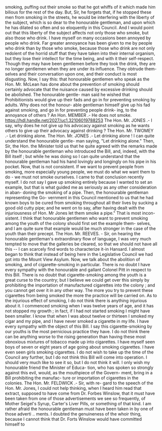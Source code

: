 smoking, puffing out their smoke so that he got whiffs of it which made him bilious for the rest of the day. But, Sir, he forgets that, if he stopped these men from smoking in the streets, he would be interfering with the liberty of the subject, which is so dear to the honourable gentleman, and upon which he has dilated so often and so eloquently in this Council. And I would point out that this liberty of the subject affects not only those who smoke, but also those who drink. I have myself on many occasions been annoyed by people who drink. Far greater annoyance has been given to me by people who drink than by those who smoke, because those who drink are not only redolent of the horrid stuff that they have taken into their internal organism, but they lose their intellect for the time being, and with it their self-respect. Though they may have been gentlemen before they took the drink, they are no longer gentlemen when they are under its influence. They obtrude them- selves and their conversation upon one, and their conduct is most disgusting. Now, I say this: that honourable gentlemen who speak as the Hon. Mr. McLean has done about the prevention of smoking should certainly advocate that the nuisance caused by excessive drinking should be abolished. The honourable gentle- man said he wished that Prohibitionists would give up their fads and go in for preventing smoking by adults. Why does not the honour- able gentleman himself give up his fad against smoking, and go in for preventing people drink- ing, to the annoyance of others ? An Hon. MEMBER .- He does not smoke. https://hdl.handle.net/2027/uc1.32106019788253 The Hon. Mr. JONES .- I say, why does he not give up his advocacy against smoking as he wants others to give up their advocacy against drinking ? The Hon. Mr. TWOMEY .- Let drinking alone. The Hon. Mr. JONES .- Let drinking alone ! I can quite understand the honourable gentle- man saying, "Let drinking alone." Then, Sir, the Hon. the Minister told us that he quite agreed with the remarks made by the honourable gentleman who introduced the Bill, and, indeed, with the Bill itself ; but while he was doing so I can quite understand that the honourable gentleman had his hand lovingly and longingly on his pipe in his pocket. Now, that is not consistent. If we want to prevent people from smoking, more especially young people, we must do what we want them to do - we must not smoke ourselves. I came to that conclusion recently myself. I do not say I gave up smoking entirely because I wanted to set an example, but that is what guided me as seriously as any other consideration in aban- doning the smoking of a pipe. Then, the honourable gentleman representing the Go- vernment in this Council mentioned to us that he had known boys to be cured from smoking throughout all their lives by sucking a good old cutty pipe; and he went on to say, after having dealt with the injuriousness of Hon. Mr Jones let them smoke a pipe." That is most incon- sistent. I think that honourable gentlemen who want to prevent smoking among the youth of the colony should first set the example them- selves, and I am quite sure that example would be much stronger in the case of the youth than their precept. The Hon. Mr. REEVES. - Sir, on hearing the honourable gentleman's extraordinary flow of language, I was very much tempted to move that the galleries be cleared, so that we should not have all this -- I can scarcely find words to characterize it-in Hansard. I almost began to think that instead of being here in the Legislative Council we had got into the Mount View Asylum. Now, we talk about the abolition of smoking, and of cigarette-smoking in particular. There is no doubt I have every sympathy with the honourable and gallant Colonel Pitt in respect to this Bill. There is no doubt that cigarette-smoking among the youth is a great curse to the country; but I believe we could get over this simply by prohibiting the importation of manufactured cigarettes into the colony ; and you cannot get over it in any other way. The more you try to prevent these cigarettes from being smoked the more the practice will be carried on. As to the injurious effect of smoking, I do not think there is anything injurious about it. I commenced smoking when I was twelve years of age, and it has not stopped my growth ; in fact, if I had not started smoking I might have been smaller. I know that when I was about twelve or thirteen I smoked my cigar and my pipe, and I have never smoked a cigarette in my life. I have every sympathy with the object of this Bill. I say this cigarette-smoking by our youths is the most pernicious practice they have. I do not think there can be anything worse to the rising generation than having these most obnoxious mixtures of tobacco made up into cigarettes. I have myself seen boys of seven or eight years of age going about smoking cigarettes. I have even seen girls smoking cigarettes. I do not wish to take up the time of the Council any further, but I do not think this Bill will come into operation. I should very much like to see it so, but I do not think it will. I only wish my honourable friend the Minister of Educa- tion, who has spoken so strongly against this evil, would, as the mouthpiece of the Govern- ment, bring in a Bill prohibiting the manufac- ture or importation of cigarettes in the colonies. The Hon. Mr. FELDWICK .- Sir, with re- gard to the speech of the Hon. Mr. Jones, I could not help thinking, when I heard him read that extract, supposed to have come from Dr. Forbes Winslow, that it must have been taken from one of those advertisements we see so frequently, of Mother Seigel's Syrup, Carter's Liver Pills, or something of that kind. I am rather afraid the honourable gentleman must have been taken in by one of those adverti .. ments. I doubted the genuineness of the whoir thing, because I cannot think that Dr. Forts Winslow would have committed himself to 